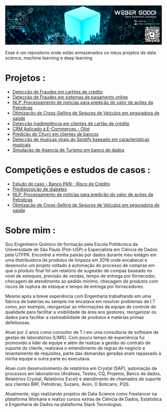
![](image/WeberLogo.png)

Esse é um repositorio onde estão armazenados os meus projetos de data science, machine learning e deep learning

# Projetos :

 - [Detecção de Fraudes em cartões de crédito](https://github.com/webercg/Data-Science-Projects/tree/main/CreditCard%20Fraud)
 - [Detecção de Fraudes em sistemas de pagamento online](https://github.com/webercg/Data-Science-Projects/tree/main/Online%20Payments%20Fraud%20Detection)
 - [NLP: Processamento de noticias para predição do valor de ações da Petrobras](https://github.com/webercg/NLP---Daily-News-for-Stock-Market-Prediction)
 - [Otimização de Cross-Selling de Seguros de Veículos em seguradora de saúde](https://github.com/webercg/Data-Science-Projects/tree/main/Health-Insurance-Cross-Sell-Prediction)
 - [Detecção inadimplência em clientes de cartão de crédito](https://github.com/webercg/Data-Science-Projects/tree/main/Default%20of%20Credit%20Card%20Clients)
 - [CRM Aplicado a E-Commerces - Olist](https://github.com/webercg/Data-Science-Projects/tree/main/Olist---Ecommerce)
 - [Predição de Churn em clientes de bancos](https://github.com/webercg/Data-Science-Projects/tree/main/Predicting%20Churn%20for%20Bank%20Customers)
 - [Detecção de musicas virais do Spotify baseado em características musicais](https://github.com/webercg/Data-Science-Projects/tree/main/Spotify-popularity-predictions-TCC-UTFPR)
 - [Simulação de Agencia de Turismo em banco de dados](https://github.com/webercg/Entrada-de-Turistas)

# Competições e estudos de casos :
 - [Estudo de caso - Banco PAN - Risco de Crédito](https://github.com/webercg/Data-Science-Projects/tree/main/Estudo%20de%20caso%20-%20Banco%20PAN%20-%20Risco%20de%20Cr%C3%A9dito)
 - [Predisposição de diabetes](https://github.com/webercg/Data-Science-Projects/tree/main/Competicao%20-%20CDP)
 - [NLP: Processamento de noticias para predição do valor de ações da Petrobras](https://github.com/webercg/NLP---Daily-News-for-Stock-Market-Prediction)
 - [Otimização de Cross-Selling de Seguros de Veículos em seguradora de saúde](https://github.com/webercg/Data-Science-Projects/tree/main/Health-Insurance-Cross-Sell-Prediction)

 # Sobre mim :
 
 Sou Engenheiro Químico de formação pela Escola Politécnica da Universidade de São Paulo (Poli-USP) e Especialista em Ciência de Dados pela UTFPR. Encontrei a minha paixão por dados durante meu estágio em uma distribuidora de produtos de limpeza em 2018 onde encabecei e desenvolvi um projeto voltado á automação do processo de compras em que o produto final foi um relatório de sugestão de compas baseado no nível de estoques, previsão de vendas, tempo de entrega por fornecedor, checagem de atendimento ao pedido mínimo, checagem de produtos com riscos de ruptura de estoque e tempo de entrega por fornecedores. 
 
Mesmo após a breve experiência com Engenharia trabalhando em uma fabrica de baterias eu sempre me encatava em resolver problemas de I.T como, por exemplo, reorganizar as informações da equipe de controle de qualidade para facilitar a visibilidade da área aos gestores, reorganizar os dados para facilitar a rastreabilidade de produtos e materias primas defeituosas.

Atuei por 2 anos como consultor de T.I em uma consultoria de software de gestao de laboratórios (LIMS). Com pouco tempo de experiência fui promovido a lider de equipe e além de realizar a gestão do contrato de suporte do cliente, realizava o entendimento de regras de negócio e levantamento de requisitos, parte das demandas geradas eram repassado à minha equipe e outra parte eu executava. 

Atuei com desenvolvimento de relatórios em Crystal (SAP), automação de processos em laboratórios (Análises, Testes, CQ, Projetos, Banco de dados, Relatórios Crystal, Relatórios Excel) e atendimento de chamados de suporte aos clientes BRF, Petrobras, Suzano, Avon, O Boticario, PQS.

Atualmente, sigo realizando projetos de Data Science como Freelancer na plataforma Workana e realizo cursos extras de Ciência de Dados, Estatistica e Engenharia de Dados na plataforma Stack Tecnologias.
 
